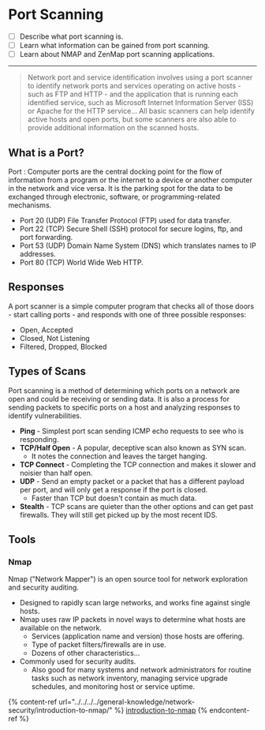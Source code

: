 # Port Scanning

* [ ] Describe what port scanning is.
* [ ] Learn what information can be gained from port scanning.
* [ ] Learn about NMAP and ZenMap port scanning applications.

***

> Network port and service identification involves using a port scanner to identify network ports and services operating on active hosts - such as FTP and HTTP - and the application that is running each identified service, such as Microsoft Internet Information Server (ISS) or Apache for the HTTP service... All basic scanners can help identify active hosts and open ports, but some scanners are also able to provide additional information on the scanned hosts.

## What is a Port?

Port : Computer ports are the central docking point for the flow of information from a program or the internet to a device or another computer in the network and vice versa. It is the parking spot for the data to be exchanged through electronic, software, or programming-related mechanisms.

* Port 20 (UDP) File Transfer Protocol (FTP) used for data transfer.
* Port 22 (TCP) Secure Shell (SSH) protocol for secure logins, ftp, and port forwarding.
* Port 53 (UDP) Domain Name System (DNS) which translates names to IP addresses.
* Port 80 (TCP) World Wide Web HTTP.

## Responses

A port scanner is a simple computer program that checks all of those doors - start calling ports - and responds with one of three possible responses:

* Open, Accepted
* Closed, Not Listening
* Filtered, Dropped, Blocked

## Types of Scans

Port scanning is a method of determining which ports on a network are open and could be receiving or sending data. It is also a process for sending packets to specific ports on a host and analyzing responses to identify vulnerabilities.

* **Ping** - Simplest port scan sending ICMP echo requests to see who is responding.
* **TCP/Half Open** - A popular, deceptive scan also known as SYN scan.
  * It notes the connection and leaves the target hanging.
* **TCP Connect** - Completing the TCP connection and makes it slower and noisier than half open.
* **UDP** - Send an empty packet or a packet that has a different payload per port, and will only get a response if the port is closed.
  * Faster than TCP but doesn't contain as much data.
* **Stealth** - TCP scans are quieter than the other options and can get past firewalls. They will still get picked up by the most recent IDS.

## Tools

### Nmap

Nmap ("Network Mapper") is an open source tool for network exploration and security auditing.

* Designed to rapidly scan large networks, and works fine against single hosts.
* Nmap uses raw IP packets in novel ways to determine what hosts are available on the network.
  * Services (application name and version) those hosts are offering.
  * Type of packet filters/firewalls are in use.
  * Dozens of other characteristics...
* Commonly used for security audits.
  * Also good for many systems and network administrators for routine tasks such as network inventory, managing service upgrade schedules, and monitoring host or service uptime.

{% content-ref url="../../../../general-knowledge/network-security/introduction-to-nmap/" %}
[introduction-to-nmap](../../../../general-knowledge/network-security/introduction-to-nmap/)
{% endcontent-ref %}
